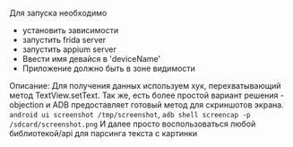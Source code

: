 Для запуска необходимо 
- установить зависимости
- запустить frida server
- запустить appium server
- Ввести имя девайся в 'deviceName'
- Приложение должно быть в зоне видимости

Описание:
Для получения данных используем хук, перехватывающий метод TextView.setText.
Так же, есть более простой вариант решения - objection и ADB предоставляет готовый метод для скриншотов экрана.
```android ui screenshot /tmp/screenshot```, ```adb shell screencap -p /sdcard/screenshot.png```
И далее просто воспользоваться любой библиотекой/api для парсинга текста c картинки